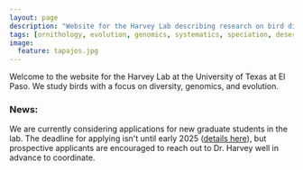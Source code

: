 ```yaml
---
layout: page
description: "Website for the Harvey Lab describing research on bird diversity, genomics, and evolution at the University of Texas at El Paso."
tags: [ornithology, evolution, genomics, systematics, speciation, desert Southwest, Neotropics, birds]
image:
  feature: tapajos.jpg
---
```


Welcome to the website for the Harvey Lab at the University of Texas at El Paso. We study birds with a focus on diversity, genomics, and evolution.

### News:
We are currently considering applications for new graduate students in the lab. The deadline for applying isn't until early 2025 (<a href="https://www.utep.edu/science/eeb/Academic%20Programs/phd.html" target="_blank">details here</a>), but prospective applicants are encouraged to reach out to Dr. Harvey well in advance to coordinate.
